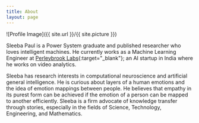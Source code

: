 ```yaml
---
title: About
layout: page
---
```


![Profile Image]({{ site.url }}/{{ site.picture }})
<br />


Sleeba Paul is a Power System graduate and published researcher who loves intelligent
machines. He currently works as a Machine Learning Engineer at [Perleybrook Labs](http://perleybrook.com/){:target="_blank"}; an AI startup in
India where he works on video analytics.


Sleeba has research interests in computational neuroscience and artificial general
intelligence. He is curious about layers of a human emotions and the idea of emotion
mappings between people. He believes that empathy in its purest form can be achieved if
the emotion of a person can be mapped to another efficiently. Sleeba is a firm advocate of
knowledge transfer through stories, especially in the fields of Science, Technology,
Engineering, and Mathematics.

